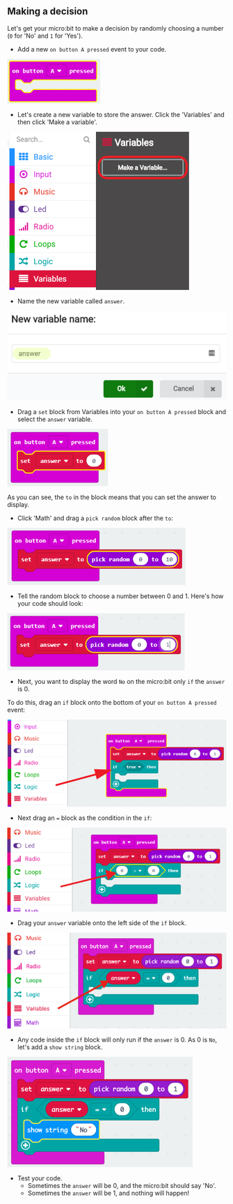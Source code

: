 ## Making a decision

Let's get your micro:bit to make a decision by randomly choosing a number (`0` for 'No' and `1` for 'Yes').

+ Add a new `on button A pressed` event to your code.

![captură de ecran](images/fortune-on-a-pressed.png)

+ Let's create a new variable to store the answer. Click the 'Variables' and then click 'Make a variable'.

![captură de ecran](images/fortune-variables.png)

+ Name the new variable called `answer`.

![captură de ecran](images/fortune-answer.png)

+ Drag a `set` block from Variables into your `on button A pressed` block and select the `answer` variable.

![captură de ecran](images/fortune-set.png)

As you can see, the `to` in the block means that you can set the answer to display.

+ Click 'Math' and drag a `pick random` block after the `to`:

![captură de ecran](images/fortune-random.png)

+ Tell the random block to choose a number between 0 and 1. Here's how your code should look:

![captură de ecran](images/fortune-random-1.png)

+ Next, you want to display the word `No` on the micro:bit only `if` the `answer` is 0.

To do this, drag an `if` block onto the bottom of your `on button A pressed` event:

![captură de ecran](images/fortune-if.png)

+ Next drag an `=` block as the condition in the `if`:

![captură de ecran](images/fortune-equals.png)

+ Drag your `answer` variable onto the left side of the `if` block.

![captură de ecran](images/fortune-if-finished.png)

+ Any code inside the `if` block will only run if the `answer` is 0. As 0 is `No`, let's add a `show string` block.

![captură de ecran](images/fortune-no.png)

+ Test your code. 
    + Sometimes the `answer` will be 0, and the micro:bit should say 'No'.
    + Sometimes the `answer` will be 1, and nothing will happen!